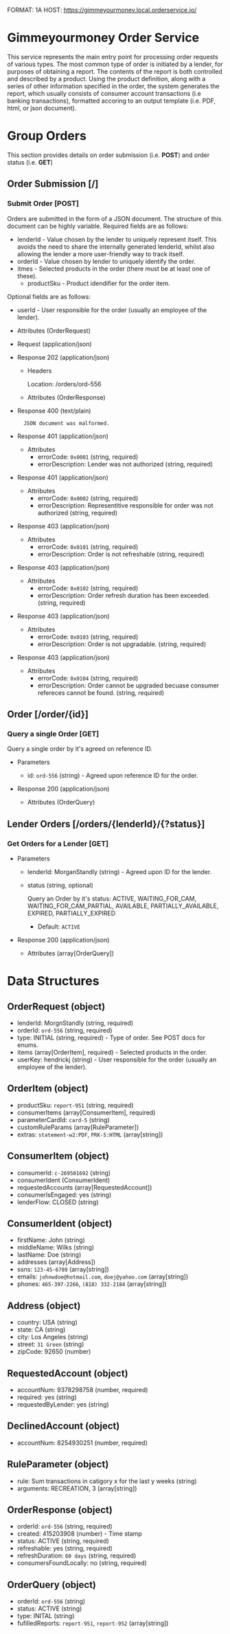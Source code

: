 FORMAT: 1A
HOST: https://gimmeyourmoney.local.orderservice.io/

# Gimmeyourmoney Order Service

This service represents the main entry point for processing order requests of various types.  The most common type of order is initiated by a lender, for purposes of obtaining a report.  The contents of the report is both controlled and described by a product.  Using the product definition, along with a series of other information specified in the order, the system generates the report, which usually consists of consumer account transactions (i.e banking transactions), formatted accoring to an output template (i.e. PDF, html, or json document).

# Group Orders

This section provides details on order submission (i.e. **POST**) and order status (i.e. **GET**)

## Order Submission [/]

### Submit Order [POST]

Orders are submitted in the form of a JSON document.  The structure of this document can be highly variable.  Required fields are as follows: 

+ lenderId - Value chosen by the lender to uniquely represent itself.  This avoids the need to share the internally generated lenderId, whilst also allowing the lender a more user-friendly way to track itself.
+ orderId -  Value chosen by lender to uniquely identify the order.
+ itmes - Selected products in the order (there must be at least one of these).
    + productSku - Product idendifier for the order item.

Optional fields are as follows:
+ userId - User responsible for the order (usually an employee of the lender).

+ Attributes (OrderRequest)

+ Request (application/json)

+ Response 202 (application/json)

    + Headers

        Location: /orders/ord-556

    + Attributes (OrderResponse)

+ Response 400 (text/plain)

        JSON document was malformed.

+ Response 401 (application/json)

    + Attributes
        + errorCode: `0x0001` (string, required)
        + errorDescription: Lender was not authorized (string, required)

+ Response 401 (application/json)

    + Attributes
        + errorCode: `0x0002` (string, required)
        + errorDescription: Representitive responsible for order was not authorized (string, required)

+ Response 403 (application/json)

    + Attributes
        + errorCode: `0x0101` (string, required)
        + errorDescription: Order is not refreshable (string, required)

+ Response 403 (application/json)

    + Attributes
        + errorCode: `0x0102` (string, required)
        + errorDescription: Order refresh duration has been exceeded. (string, required)

+ Response 403 (application/json)

    + Attributes
        + errorCode: `0x0103` (string, required)
        + errorDescription: Order is not upgradable. (string, required)

+ Response 403 (application/json)

    + Attributes
        + errorCode: `0x0104` (string, required)
        + errorDescription: Order cannot be upgraded becuase consumer refereces cannot be found. (string, required)

## Order [/order/{id}] 

### Query a single Order [GET]
Query a single order by it's agreed on reference ID.

+ Parameters
    + id: `ord-556` (string) - Agreed upon reference ID for the order.

+ Response 200 (application/json)
    + Attributes (OrderQuery)

## Lender Orders [/orders/{lenderId}/{?status}]

### Get Orders for a Lender [GET]

+ Parameters
    + lenderId: MorganStandly (string) - Agreed upon ID for the lender.
    + status (string, optional)

        Query an Order by it's status: ACTIVE, WAITING_FOR_CAM, WAITING_FOR_CAM_PARTIAL, AVAILABLE, PARTIALLY_AVAILABLE, EXPIRED, PARTIALLY_EXPIRED

        + Default: `ACTIVE`

+ Response 200 (application/json)
    + Attributes (array[OrderQuery])



# Data Structures

## OrderRequest (object)
+ lenderId: MorgnStandly (string, required)
+ orderId: `ord-556` (string, required)
+ type: INITIAL (string, required) - Type of order.  See POST docs for enums.
+ items (array[OrderItem], required) - Selected products in the order.
+ userKey: hendrickj (string) - User responsible for the order (usually an employee of the lender).

## OrderItem (object)
+ productSku: `report-951` (string, required)
+ consumerItems (array[ConsumerItem], required)
+ parameterCardId: `card-5` (string)
+ customRuleParams (array[RuleParameter])
+ extras: `statement-w2:PDF`, `PRK-5:HTML` (array[string])

## ConsumerItem (object)
+ consumerId: `c-269501692` (string)
+ consumerIdent (ConsumerIdent)
+ requestedAccounts (array[RequestedAccount])
+ consumerIsEngaged: yes (string)
+ lenderFlow: CLOSED (string)

## ConsumerIdent (object)
+ firstName: John (string)
+ middleName: Wilks (string)
+ lastName: Doe (string)
+ addresses (array[Address])
+ ssns: `123-45-6789` (array[string])
+ emails: `johnwdoe@hotmail.com`, `doej@yahoo.com` (array[string])
+ phones: `465-397-2266`, `(818) 332-2184` (array[string])

## Address (object)
+ country: USA (string)
+ state: CA (string)
+ city: Los Angeles (string)
+ street: `31 Green` (string)
+ zipCode: 92650 (number)

## RequestedAccount (object)
+ accountNum: 9378298758 (number, required)
+ required: yes (string)
+ requestedByLender: yes (string)

## DeclinedAccount (object)
+ accountNum: 8254930251 (number, required)

## RuleParameter (object)
+ rule: Sum transactions in catigory x for the last y weeks (string)
+ arguments: RECREATION, 3 (array[string])

## OrderResponse (object)
+ orderId: `ord-556` (string, required)
+ created: 415203908 (number) - Time stamp
+ status: ACTIVE (string, required)
+ refreshable: yes (string, required)
+ refreshDuration: `60 days` (string, required)
+ consumersFoundLocally: no (string, required)

## OrderQuery (object)
+ orderId: `ord-556` (string)
+ status: ACTIVE (string)
+ type: INITAL (string)
+ fufilledReports: `report-951`, `report-952` (array[string])
